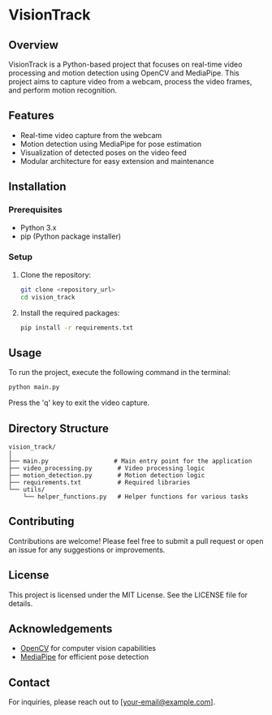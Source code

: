 # VisionTrack

## Overview
VisionTrack is a Python-based project that focuses on real-time video processing and motion detection using OpenCV and MediaPipe. This project aims to capture video from a webcam, process the video frames, and perform motion recognition.

## Features
- Real-time video capture from the webcam
- Motion detection using MediaPipe for pose estimation
- Visualization of detected poses on the video feed
- Modular architecture for easy extension and maintenance

## Installation

### Prerequisites
- Python 3.x
- pip (Python package installer)

### Setup
1. Clone the repository:
   ```bash
   git clone <repository_url>
   cd vision_track
   ```

2. Install the required packages:
   ```bash
   pip install -r requirements.txt
   ```

## Usage
To run the project, execute the following command in the terminal:
```bash
python main.py
```

Press the 'q' key to exit the video capture.

## Directory Structure
```
vision_track/
│
├── main.py                  # Main entry point for the application
├── video_processing.py       # Video processing logic
├── motion_detection.py       # Motion detection logic
├── requirements.txt          # Required libraries
└── utils/
    └── helper_functions.py   # Helper functions for various tasks
```

## Contributing
Contributions are welcome! Please feel free to submit a pull request or open an issue for any suggestions or improvements.

## License
This project is licensed under the MIT License. See the LICENSE file for details.

## Acknowledgements
- [OpenCV](https://opencv.org/) for computer vision capabilities
- [MediaPipe](https://mediapipe.dev/) for efficient pose detection

## Contact
For inquiries, please reach out to [your-email@example.com].
